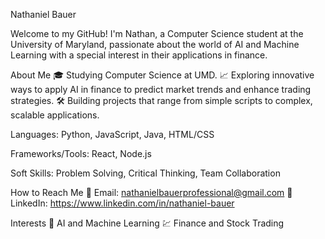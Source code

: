 Nathaniel Bauer

Welcome to my GitHub! I'm Nathan, a Computer Science student at the University of Maryland, passionate about the world of AI and Machine Learning with a special interest in their applications in finance.

About Me
🎓 Studying Computer Science at UMD.
📈 Exploring innovative ways to apply AI in finance to predict market trends and enhance trading strategies.
🛠️ Building projects that range from simple scripts to complex, scalable applications.

Languages: Python, JavaScript, Java, HTML/CSS

Frameworks/Tools: React, Node.js

Soft Skills: Problem Solving, Critical Thinking, Team Collaboration

How to Reach Me
📧 Email: nathanielbauerprofessional@gmail.com
🔗 LinkedIn: https://www.linkedin.com/in/nathaniel-bauer

Interests
🤖 AI and Machine Learning
💹 Finance and Stock Trading
